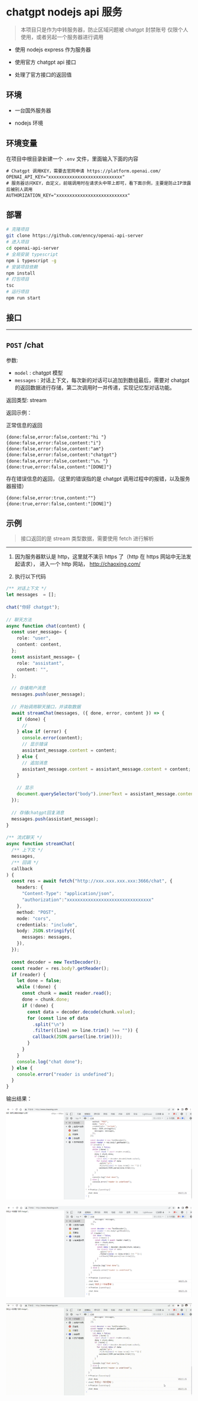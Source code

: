# chatgpt nodejs api 服务

> 本项目只是作为中转服务器，防止区域问题被 chatgpt 封禁账号
> 仅限个人使用，或者另起一个服务器进行调用

- 使用 nodejs express 作为服务器

- 使用官方 chatgpt api 接口

- 处理了官方接口的返回值

## 环境

- 一台国外服务器

- nodejs 环境

## 环境变量

在项目中根目录新建一个 `.env` 文件，里面输入下面的内容

```
# Chatgpt 调用KEY，需要去官网申请 https://platform.openai.com/
OPENAI_API_KEY="xxxxxxxxxxxxxxxxxxxxxxxxxxxx"
# 服务器访问KEY，自定义，前端调用时在请求头中带上即可，看下面示例，主要是防止IP泄露后被别人调用
AUTHORIZATION_KEY="xxxxxxxxxxxxxxxxxxxxxxxxxxx"
```

## 部署

```sh
# 克隆项目
git clone https://github.com/enncy/openai-api-server
# 进入项目
cd openai-api-server
# 全局安装 typescript
npm i typescript -g
# 安装项目依赖
npm install
# 打包项目
tsc
# 运行项目
npm run start
```

## 接口

---

## `POST` /chat

参数:

- `model` : chatgpt 模型
- `messages` : 对话上下文，每次新的对话可以追加到数组最后，需要对 chatgpt 的返回数据进行存储，第二次调用时一并传递，实现记忆型对话功能。

返回类型: stream

返回示例：

正常信息的返回

```
{done:false,error:false,content:"hi "}
{done:false,error:false,content:"i"}
{done:false,error:false,content:"am"}
{done:false,error:false,content:"chatgpt"}
{done:false,error:false,content:"\n。"}
{done:true,error:false,content:"[DONE]"}
```

存在错误信息的返回，（这里的错误指的是 chatgpt 调用过程中的报错，以及服务器报错）

```
{done:false,error:true,content:""}
{done:true,error:false,content:"[DONE]"}
```

## 示例

> 接口返回的是 stream 类型数据，需要使用 fetch 进行解析

---

1. 因为服务器默认是 http，这里就不演示 https 了（http 在 https 网站中无法发起请求）， 进入一个 http 网站， http://chaoxing.com/

2. 执行以下代码

```ts
/** 对话上下文 */
let messages  = [];

chat("你好 chatgpt");

// 聊天方法
async function chat(content) {
  const user_message= {
    role: "user",
    content: content,
  };
  const assistant_message= {
    role: "assistant",
    content: "",
  };

  // 存储用户消息
  messages.push(user_message);

  // 开始调用聊天接口，并读取数据
  await streamChat(messages, ({ done, error, content }) => {
    if (done) {
      //
    } else if (error) {
      console.error(content);
      // 显示错误
      assistant_message.content = content;
    } else {
      // 追加消息
      assistant_message.content = assistant_message.content + content;
    }

    // 显示
    document.querySelector("body").innerText = assistant_message.content;
  });

  // 存储chatgpt回复消息
  messages.push(assistant_message);
}

/** 流式聊天 */
async function streamChat(
  /** 上下文 */
  messages,
  /** 回调 */
  callback
) {
  const res = await fetch("http://xxx.xxx.xxx.xxx:3666/chat", {
    headers: {
      "Content-Type": "application/json",
      "authorization":"xxxxxxxxxxxxxxxxxxxxxxxxxxxxxxxx"
    },
    method: "POST",
    mode: "cors",
    credentials: "include",
    body: JSON.stringify({
      messages: messages,
    }),
  });

  const decoder = new TextDecoder();
  const reader = res.body?.getReader();
  if (reader) {
    let done = false;
    while (!done) {
      const chunk = await reader.read();
      done = chunk.done;
      if (!done) {
        const data = decoder.decode(chunk.value);
        for (const line of data
          .split("\n")
          .filter((line) => line.trim() !== "")) {
          callback(JSON.parse(line.trim()));
        }
      }
    }
    console.log("chat done");
  } else {
    console.error("reader is undefined");
  }
}
```

输出结果：

![1.png](resources/1.png)

![2.png](resources/2.png)
 
![3.gif](resources/3.gif)
 